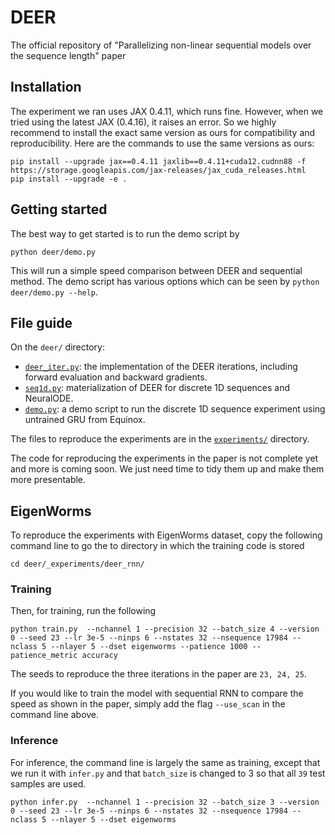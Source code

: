 # DEER
The official repository of "Parallelizing non-linear sequential models over the sequence length" paper

## Installation

The experiment we ran uses JAX 0.4.11, which runs fine.
However, when we tried using the latest JAX (0.4.16), it raises an error.
So we highly recommend to install the exact same version as ours for compatibility and reproducibility.
Here are the commands to use the same versions as ours:

```
pip install --upgrade jax==0.4.11 jaxlib==0.4.11+cuda12.cudnn88 -f https://storage.googleapis.com/jax-releases/jax_cuda_releases.html
pip install --upgrade -e .
```

## Getting started

The best way to get started is to run the demo script by

```
python deer/demo.py
```

This will run a simple speed comparison between DEER and sequential method.
The demo script has various options which can be seen by `python deer/demo.py --help`.

## File guide

On the `deer/` directory:

* [`deer_iter.py`](deer/deer_iter.py): the implementation of the DEER iterations, including forward evaluation and backward gradients.
* [`seq1d.py`](deer/seq1d.py): materialization of DEER for discrete 1D sequences and NeuralODE.
* [`demo.py`](deer/demo.py): a demo script to run the discrete 1D sequence experiment using untrained GRU from Equinox.

The files to reproduce the experiments are in the [`experiments/`](experiments/) directory.

The code for reproducing the experiments in the paper is not complete yet and more is coming soon.
We just need time to tidy them up and make them more presentable.

## EigenWorms
To reproduce the experiments with EigenWorms dataset, copy the following command line to go the to directory in which the training code is stored

```
cd deer/_experiments/deer_rnn/
```

### Training
Then, for training, run the following

```
python train.py  --nchannel 1 --precision 32 --batch_size 4 --version 0 --seed 23 --lr 3e-5 --ninps 6 --nstates 32 --nsequence 17984 --nclass 5 --nlayer 5 --dset eigenworms --patience 1000 --patience_metric accuracy
```

The seeds to reproduce the three iterations in the paper are `23, 24, 25`.

If you would like to train the model with sequential RNN to compare the speed as shown in the paper, simply add the flag `--use_scan` in the command line above.

### Inference
For inference, the command line is largely the same as training, except that we run it with `infer.py` and that `batch_size` is changed to 3 so that all `39` test samples are used.

```
python infer.py  --nchannel 1 --precision 32 --batch_size 3 --version 0 --seed 23 --lr 3e-5 --ninps 6 --nstates 32 --nsequence 17984 --nclass 5 --nlayer 5 --dset eigenworms
```

